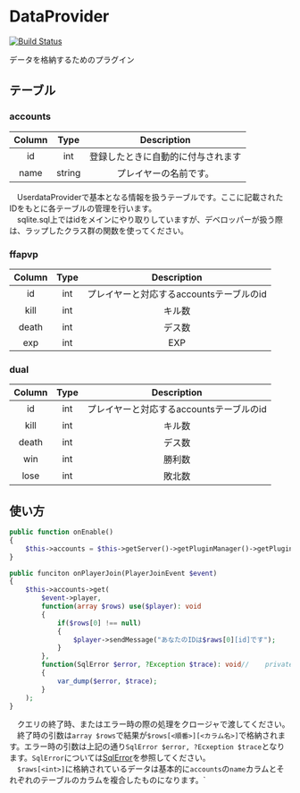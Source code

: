 # DataProvider
[![Build Status](https://scrutinizer-ci.com/g/VectorNetworkProject/DataProvider/badges/build.png?b=master)](https://scrutinizer-ci.com/g/VectorNetworkProject/DataProvider/build-status/master)

データを格納するためのプラグイン  
## テーブル

### **accounts**

| Column | Type  | Description |  
| :----: | :---: | :---------: |
| id | int | 登録したときに自動的に付与されます |
|name |string |プレイヤーの名前です。 |

　UserdataProviderで基本となる情報を扱うテーブルです。ここに記載されたIDをもとに各テーブルの管理を行います。  
　sqlite.sql上ではidをメインにやり取りしていますが、デベロッパーが扱う際は、ラップしたクラス群の関数を使ってください。

### **ffapvp**

| Column | Type  | Description |  
| :----: | :---: | :---------: |
| id | int | プレイヤーと対応するaccountsテーブルのid |
| kill | int | キル数 |
| death | int | デス数 |
| exp | int | EXP |

### **dual**

| Column | Type  | Description |
| :----: | :---: | :---------: |
| id | int | プレイヤーと対応するaccountsテーブルのid |
| kill | int | キル数 |
| death | int | デス数 |
| win | int | 勝利数 |
| lose | int| 敗北数 |

## 使い方
```PHP
public function onEnable()
{
    $this->accounts = $this->getServer()->getPluginManager()->getPlugin('UserdataProvider')->getManager()->getAccounts();
}

public funciton onPlayerJoin(PlayerJoinEvent $event)
{
    $this->accounts->get(
        $event->player,
        function(array $rows) use($player): void
        {
            if($rows[0] !== null)
            {
                $player->sendMessage("あなたのIDは$raws[0][id]です");
            }
        },
        function(SqlError $error, ?Exception $trace): void//	private function reportError(?callable $default, SqlError $error, ?Exception $trace) : void{    //https://github.com/poggit/libasynql/blob/master/libasynql/src/poggit/libasynql/base/DataConnectorImpl.php#L196
        {
            var_dump($error, $trace);
        }
    );
}
```

　クエリの終了時、またはエラー時の際の処理をクロージャで渡してください。   
　終了時の引数は`array $rows`で結果が`$rows[<順番>][<カラム名>]`で格納されます。エラー時の引数は上記の通り`SqlError $error, ?Ecxeption $trace`となります。`SqlError`については[SqlError](https://github.com/poggit/libasynql/blob/master/libasynql/src/poggit/libasynql/SqlError.php)を参照してください。  
　`$raws[<int>]`に格納されているデータは基本的に`accounts`の`name`カラムとそれぞれのテーブルのカラムを複合したものになります。`